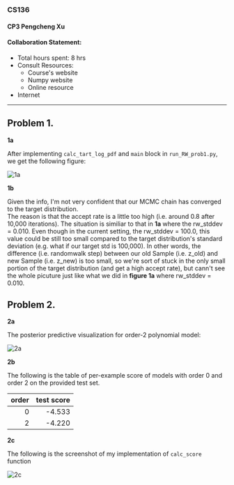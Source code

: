 ### CS136   
#### CP3 Pengcheng Xu  
#### Collaboration Statement:  

- Total hours spent: 8 hrs
- Consult Resources:  
	- Course's website
	- Numpy website
	- Online resource
- Internet

---
<div style="page-break-after: always;"> </div>

**Problem 1.**
---

**1a**  

After implementing `calc_tart_log_pdf` and `main` block in `run_RW_prob1.py`, we get the following figure:  

![1a](/Users/peng/Desktop/CS136/CPs/CP3/pics/p1_1a.png)

**1b**  

Given the info, I'm not very confident that our MCMC chain has converged to the target distribution.  
The reason is that the accept rate is a little too high (i.e. around 0.8 after 10,000 iterations). The situation is similiar to that in **1a** where the rw_stddev = 0.010. Even though in the current setting, the rw_stddev = 100.0, this value could be still too small compared to the target distribution's standard deviation (e.g. what if our target std is 100,000). In other words, the difference (i.e. randomwalk step) between our old Sample (i.e. z\_old) and new Sample (i.e. z\_new) is too small, so we're sort of stuck in the only small portion of the target distribution (and get a high accept rate), but cann't see the whole picuture just like what we did in **figure 1a** where rw_stddev = 0.010. 

<div style="page-break-after: always;"> </div>

**Problem 2.**
---

**2a**  

The posterior predictive visualization for order-2 polynomial model:

![2a](/Users/peng/Desktop/CS136/CPs/CP3/pics/std0_1.png)

**2b**  

The following is the table of per-example score of models with order 0 and order 2 on the provided test set.  

| order |  test score |
-------:|------------:|
| 0     |   -4.533    |
| 2     |   -4.220    |

**2c**  

The following is the screenshot of my implementation of `calc_score `function

![2c](/Users/peng/Desktop/CS136/CPs/CP3/pics/2c.jpg)
